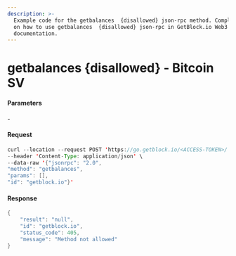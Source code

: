 ```yaml
---
description: >-
  Example code for the getbalances  {disallowed} json-rpc method. Сomplete guide
  on how to use getbalances  {disallowed} json-rpc in GetBlock.io Web3
  documentation.
---
```


# getbalances {disallowed} - Bitcoin SV

#### Parameters

\-

#### Request

```java
curl --location --request POST 'https://go.getblock.io/<ACCESS-TOKEN>/' \
--header 'Content-Type: application/json' \
--data-raw '{"jsonrpc": "2.0",
"method": "getbalances",
"params": [],
"id": "getblock.io"}'
```

#### Response

```java
{
    "result": "null",
    "id": "getblock.io",
    "status_code": 405,
    "message": "Method not allowed"
}
```
